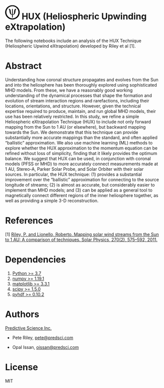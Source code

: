 # ![Icon](figures/rsz_psi_logo.png)<!-- .element height="10%" width="10%" --> HUX (Heliospheric Upwinding eXtrapolation)

The following notebooks include an analysis of the HUX Technique (Heliospheric Upwind eXtrapolation) developed by Riley et al [1]. 


# Abstract
Understanding how coronal structure propagates and evolves from the Sun and into the
heliosphere has been thoroughly explored using sophisticated MHD models. From these, we
have a reasonably good working understanding of the dynamical processes that shape the
formation and evolution of stream interaction regions and rarefactions, including their locations,
orientations, and structure. However, given the technical expertise required to produce, maintain,
and run global MHD models, their use has been relatively restricted. In this study, we refine a
simple Heliospheric eXtrapolation Technique (HUX) to include not only forward mapping from the
Sun to 1 AU (or elsewhere), but backward mapping towards the Sun. We demonstrate that this
technique can provide substantially more accurate mappings than the standard, and often applied
“ballistic” approximation. We also use machine learning (ML) methods to explore whether the
HUX approximation to the momentum equation can be refined without loss of simplicity, finding
that it likely provides the optimum balance. We suggest that HUX can be used, in conjunction
with coronal models (PFSS or MHD) to more accurately connect measurements made at 1 AU,
Stereo-A, Parker Solar Probe, and Solar Orbiter with their solar sources. In particular, the HUX
technique: (1) provides a substantial improvement over the “ballistic” approximation for connecting
to the source longitude of streams; (2) is almost as accurate, but considerably easier to implement
than MHD models; and (3) can be applied as a general tool to magnetically connect different
regions of the inner heliosphere together, as well as providing a simple 3-D reconstruction.


# References
[1] [Riley, P. and Lionello, Roberto. Mapping solar wind streams from the Sun to 1 AU: A comparison of techniques. Solar Physics, 270(2), 575–592, 2011.](https://www.researchgate.net/publication/226565167_Mapping_Solar_Wind_Streams_from_the_Sun_to_1_AU_A_Comparison_of_Techniques)


# Dependencies
1. [Python >= 3.7](https://www.python.org/downloads/)
1. [numpy >= 1.19.1](https://numpy.org/install/)
3. [matplotlib >= 3.3.1](https://matplotlib.org/users/installing.html)
4. [scipy >= 1.5.0](https://www.scipy.org/install.html)
5. [pyhdf >= 0.10.2](https://pypi.org/project/pyhdf/)


# Authors
[Predictive Science Inc.](https://www.predsci.com/portal/home.php)

- Pete Riley, pete@predsci.com

- Opal Issan, oissan@predsci.com

# License
MIT
